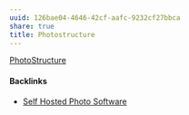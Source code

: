 ```yaml
---
uuid: 126bae04-4646-42cf-aafc-9232cf27bbca
share: true
title: Photostructure
---
```

[PhotoStructure](https://photostructure.com/)

#### Backlinks

* [Self Hosted Photo Software](/1e538d41-4c74-4e2d-acd4-b666c037fd83)